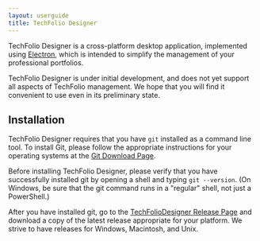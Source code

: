 ```yaml
---
layout: userguide
title: TechFolio Designer
---
```


TechFolio Designer is a cross-platform desktop application, implemented using [Electron](https://electronjs.org/), which is intended to simplify the management of your professional portfolios. 

TechFolio Designer is under initial development, and does not yet support all aspects of TechFolio management. We hope that you will find it convenient to use even in its preliminary state.

## Installation

TechFolio Designer requires that you have `git` installed as a command line tool.  To install Git, please follow the appropriate instructions for your operating systems at the [Git Download Page](https://git-scm.com/book/en/v2/Getting-Started-Installing-Git). 

Before installing TechFolio Designer, please verify that you have successfully installed git by opening a shell and typing `git --version`. (On Windows, be sure that the git command runs in a "regular" shell, not just a PowerShell.)

After you have installed git, go to the [TechFolioDesigner Release Page](https://github.com/techfolios/techfoliodesigner/releases) and download a copy of the latest release appropriate for your platform. We strive to have releases for Windows, Macintosh, and Unix.


